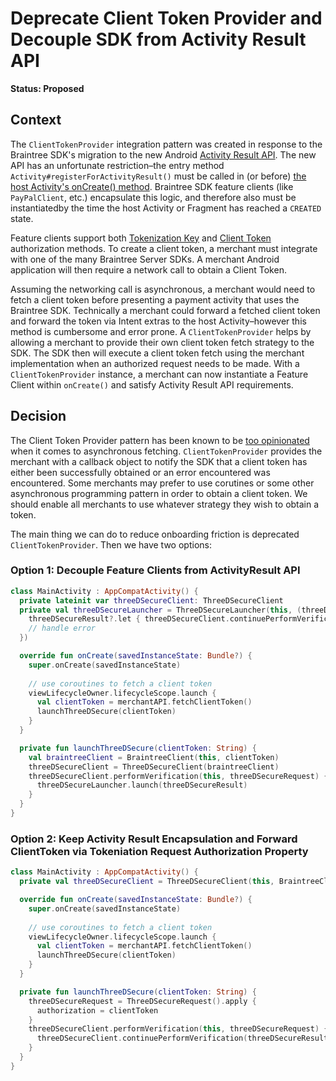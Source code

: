 # Deprecate Client Token Provider and Decouple SDK from Activity Result API

**Status: Proposed**

## Context

The `ClientTokenProvider` integration pattern was created in response to the Braintree SDK's migration to the new Android [Activity Result API](https://developer.android.com/training/basics/intents/result). The new API has an unfortunate restriction–the entry method `Activity#registerForActivityResult()` must be called in (or before) [the host Activity's onCreate() method](https://stackoverflow.com/a/63883427). Braintree SDK feature clients (like `PayPalClient`, etc.) encapsulate this logic, and therefore also must be instantiatedby the time the host Activity or Fragment has reached a `CREATED` state. 

Feature clients support both [Tokenization Key](https://developer.paypal.com/braintree/docs/guides/authorization/tokenization-key) and [Client Token](https://developer.paypal.com/braintree/docs/guides/authorization/client-token) authorization methods. To create a client token, a merchant must integrate with one of the many Braintree Server SDKs. A merchant Android application will then require a network call to obtain a Client Token.

Assuming the networking call is asynchronous, a merchant would need to fetch a client token before presenting a payment activity that uses the Braintree SDK. Technically a merchant could forward a fetched client token and forward the token via Intent extras to the host Activity–however this method is cumbersome and error prone. A `ClientTokenProvider` helps by allowing a merchant to provide their own client token fetch strategy to the SDK. The SDK then will execute a client token fetch using the merchant implementation when an authorized request needs to be made. With a `ClientTokenProvider` instance, a merchant can now instantiate a Feature Client within `onCreate()` and satisfy Activity Result API requirements. 

## Decision

The Client Token Provider pattern has been known to be [too opinionated](https://github.com/braintree/braintree_android/discussions/496) when it comes to asynchronous fetching. `ClientTokenProvider` provides the merchant with a callback object to notify the SDK that a client token has either been successfully obtained or an error encountered was encountered. Some merchants may prefer to use corutines or some other asynchronous programming pattern in order to obtain a client token. We should enable all merchants to use whatever strategy they wish to obtain a token.

The main thing we can do to reduce onboarding friction is deprecated `ClientTokenProvider`. Then we have two options:

### Option 1: Decouple Feature Clients from ActivityResult API

```kotlin
class MainActivity : AppCompatActivity() {
  private lateinit var threeDSecureClient: ThreeDSecureClient
  private val threeDSecureLauncher = ThreeDSecureLauncher(this, (threeDSecureResult, threeDSecureError) -> {
    threeDSecureResult?.let { threeDSecureClient.continuePerformVerification(it) }
    // handle error
  })

  override fun onCreate(savedInstanceState: Bundle?) {
    super.onCreate(savedInstanceState)
    
    // use coroutines to fetch a client token
    viewLifecycleOwner.lifecycleScope.launch {
      val clientToken = merchantAPI.fetchClientToken()
      launchThreeDSecure(clientToken)
    }
  }

  private fun launchThreeDSecure(clientToken: String) {
    val braintreeClient = BraintreeClient(this, clientToken)
    threeDSecureClient = ThreeDSecureClient(braintreeClient)
    threeDSecureClient.performVerification(this, threeDSecureRequest) { threeDSecureResult, threeDSecureError ->
      threeDSecureLauncher.launch(threeDSecureResult)
    }
  }
}
```

### Option 2: Keep Activity Result Encapsulation and Forward ClientToken via Tokeniation Request Authorization Property

```kotlin
class MainActivity : AppCompatActivity() {
  private val threeDSecureClient = ThreeDSecureClient(this, BraintreeClient())

  override fun onCreate(savedInstanceState: Bundle?) {
    super.onCreate(savedInstanceState)
    
    // use coroutines to fetch a client token
    viewLifecycleOwner.lifecycleScope.launch {
      val clientToken = merchantAPI.fetchClientToken()
      launchThreeDSecure(clientToken)
    }
  }

  private fun launchThreeDSecure(clientToken: String) {
    threeDSecureRequest = ThreeDSecureRequest().apply {
      authorization = clientToken
    }
    threeDSecureClient.performVerification(this, threeDSecureRequest) { threeDSecureResult, threeDSecureError ->
      threeDSecureClient.continuePerformVerification(threeDSecureResult)
    }
  }
}
```
